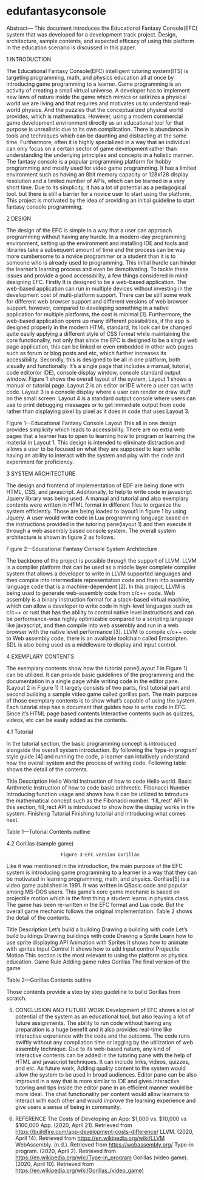 # edufantasyconsole

Abstract— This document introduces the Educational Fantasy Console(EFC) system that was developed for a development track project. Design, architecture, sample contents, and expected efficacy of using this platform in the education scenario is discussed in this paper.

1 INTRODUCTION

 The Educational Fantasy Console(EFC) intelligent tutoring system(ITS) is targeting programming, math, and physics education all at once by introducing game programming to a learner.
 Game programming is an activity of creating a small virtual universe. A developer has to implement new laws of nature inside the game which mimics or satirizes a physical world we are living and that requires and motivates us to understand real-world physics. And the puzzles that the conceptualized physical world provides, which is mathematics.
 However, using a modern commercial game development environment directly as an educational tool for that purpose is unrealistic due to its own complication. There is abundance in tools and techniques which can be daunting and distracting at the same time. Furthermore, often it is highly specialized in a way that an individual can only focus on a certain sector of game development rather than understanding the underlying principles and concepts in a holistic manner.
  The fantasy console is a popular programming platform for hobby programming and mostly used for video game programming. It has a limited environment such as having an 8bit memory capacity or 128x128 display resolution and a limited number of APIs, which can be learned in a very short time.
 Due to its simplicity, it has a lot of potential as a pedagogical tool. but there is still a barrier for a novice user to start using the platform. This project is motivated by the idea of providing an initial guideline to start fantasy console programming.

2 DESIGN

 The design of the EFC is simple in a way that a user can approach programming without having any hurdle. In a modern-day programming environment, setting up the environment and installing IDE and tools and libraries take a subsequent amount of time and the process can be way more cumbersome to a novice programmer or a student than it is to someone who is already used to programming. This initial hurdle can hinder the learner’s learning process and even be demotivating. To tackle these issues and provide a good accessibility, a few things considered in mind designing EFC.
 Firstly It is designed to be a web-based application. The web-based application can run in multiple devices without investing in the development cost of multi-platform support. There can be still some work for different web browser support and different versions of web browser support. however, compared to developing something in a native application for multiple platforms, the cost is minimal [1]. Furthermore, the web-based application opens up many different possibilities, if the app is designed properly in the modern HTML standard, Its look can be changed quite easily applying a different style of CSS format while maintaining the core functionality, not only that since the EFC is designed to be a single web page application, this can be linked or even embedded in other web pages such as forum or blog posts and etc, which further increases its accessibility.
 Secondly, this is designed to be all in one platform, both visually and functionally. It’s a single page that includes a manual, tutorial, code editor(or IDE), console display window, console standard output window. Figure 1 shows the overall layout of the system, Layout 1 shows a manual or tutorial page. Layout 2 is an editor or IDE where a user can write code. Layout 3 is a console display where a user can render or draw stuff on the small screen. Layout 4 is a standard output console where users can use to print debugging messages or to get immediate output from code rather than displaying pixel by pixel as it does in code that uses Layout 3.


Figure 1—Educational Fantasy Console Layout
This all in one design provides simplicity which leads to accessibility. There are no extra web pages that a learner has to open to learning how to program or learning the material in Layout 1. This design is intended to eliminate distraction and allows a user to be focused on what they are supposed to learn while having an ability to interact with the system and play with the code and experiment for proficiency.

3 SYSTEM ARCHITECTURE

 The design and frontend of implementation of EDF are being done with HTML, CSS, and javascript. Additionally, to help to write code in javascript Jquery library was being used.
A manual and tutorial and also exemplary contents were written in HTML format in different files to organize the system efficiently. Those are being loaded to layout1 in figure 1 by using Jquery. 
 A user would write code in Lua programming language based on the instructions provided in the tutoring pane(layout 1) and then execute it through a web assembly based console system. The overall system architecture is shown in figure 2 as follows.


Figure 2—Educational Fantasy Console System Architecture

 The backbone of the project is possible through the support of LLVM. LLVM is a compiler platform that can be used as a middle layer complete compiler system that allows a developer to write in LLVM supported languages and then compile into intermediate representation code and then into assembly language code that is a machine-dependent [2]. In this project, LLVM is being used to generate web-assembly code from c/c++ code. Web assembly is a binary instruction format for a stack-based virtual machine, which can allow a developer to write code in high-level languages such as c/c++ or rust that has the ability to control native level instructions and can be performance-wise highly optimizable compared to a scripting language like javascript, and then compile into web assembly and run in a web browser with the native level performance [3]. LLVM to compile c/c++ code to Web assembly code, there is an available toolchain called Emscripten. SDL is also being used as a middleware to display and input control.


4 EXEMPLARY CONTENTS

 The exemplary contents show how the tutorial pane(Layout 1 in Figure 1) can be utilized.
 It can provide basic guidelines of the programming and the documentation in a single page while writing code in the editor pane.(Layout 2 in Figure 1)
 It largely consists of two parts, first tutorial part and second building a sample video game called gorillas part.
 The main purpose of those exemplary contents is to show what’s capable of using the system.
 Each tutorial step has a document that guides how to write code in EFC.
 Since it’s HTML page based contents Interactive contents such as quizzes, videos, etc can be  easily added as the contents.

4.1 Tutorial

 In the tutorial section, the basic programming concept is introduced alongside the overall system introduction. By following the ‘type-in program’ style guide [4] and running the code, a learner can intuitively understand how the overall system and the process of writing code.
 Following table shows the detail of the contents.
 
Title
Description
Hello World
Instruction of  how to code Hello world.
Basic Arithmetic
Instruction of how to code basic arithmetic.
Fibonacci Number
Introducing function usage and shows how it can be utilized to introduce the mathematical concept such as the Fibonacci number.
‘fill_rect’ API
In this section, fill_rect API is introduced to show how the display works in the system.
Finishing Tutorial
Finishing tutorial and introducing what comes next.

Table 1—Tutorial Contents outline

4.2 Gorillas (sample game)

                      
                      	Figure 3—EFC version Gorillas

 Like it was mentioned in the introduction, the main purpose of the EFC system is introducing game programming to a learner in a way that they can be motivated in learning programming, math, and physics. Gorillas[5] is a video game published in 1991. It was written in QBasic code and popular among MS-DOS users. This game’s core game mechanic is based on projectile motion which is the first thing a student learns in physics class. The game has been re-written in the EFC format and Lua code. But the overall game mechanic follows the original implementation.
 Table 2 shows the detail of the contents.


Title
Description
Let’s build a building
Drawing a building with code
Let’s build buildings
Drawing buildings with code
Drawing a Sprite
Learn how to use sprite displaying API
Animation with Sprites
It shows how to animate with sprites
Input Control
It shows how to add Input control
Projectile Motion
This section is the most relevant to using the platform as physics education.
Game Rule
Adding game rules
Gorillas
The final version of the game

Table 2—Gorillas Contents outline

Those contents provide a step by step guideline to build Gorillas from scratch.


5. CONCLUSION AND FUTURE WORK
 Development of EFC shows a lot of potential of the system as an educational tool, but also leaving a lot of future assignments. The ability to run code without having any preparation is a huge benefit and it also provides real-time like interactive experience with the code and the outcome. The code runs swiftly without any compilation time or lagging by the utilization of web assembly technique. Due to its web-based nature, any kind of interactive contents can be added in the tutoring pane with the help of HTML and javascript techniques. It can include links, videos, quizzes, and etc.
 As future work, Adding quality content to the system would allow the system to be used in broad audiences. Editor pane can be also improved in a way that is more similar to IDE and gives interactive tutoring and tips inside the editor pane in an efficient manner would be more ideal. The chat functionality per content would allow learners to interact with each other and would improve the learning experience and give users a sense of being in community.

6. REFERENCE
The Costs of Developing an App: $1,000 vs. $10,000 vs $100,000 App. (2020, April 21). Retrieved from https://buildfire.com/app-development-costs-difference/
LLVM. (2020, April 14). Retrieved from https://en.wikipedia.org/wiki/LLVM
WebAssembly. (n.d.). Retrieved from https://webassembly.org/
Type-in program. (2020, April 2). Retrieved from https://en.wikipedia.org/wiki/Type-in_program
Gorillas (video game). (2020, April 10). Retrieved from https://en.wikipedia.org/wiki/Gorillas_(video_game)


